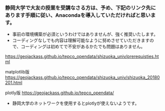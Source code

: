 ### 静岡大学で大友の授業を受講なさる方は、予め、下記のリンク先にあります手順に従い、Anacondaを導入していただければと思います。

- 事前の環境構築が必須というわけではありませんが、強く推奨いたします。
- コーディングなしでも内容は理解可能なように努めさせていただきますので、コーディングは初めてで不安があるかたでも問題はありません。  

https://geojackass.github.io/tepco_opendata/shizuoka_univ/prerequisties.html


matplotlib版
https://geojackass.github.io/tepco_opendata/shizuoka_univ/shizuoka_20180201.html

plotly版
https://geojackass.github.io/tepco_opendata/
- 静岡大学のネットワークを使用するとplotlyが使えないようです。

